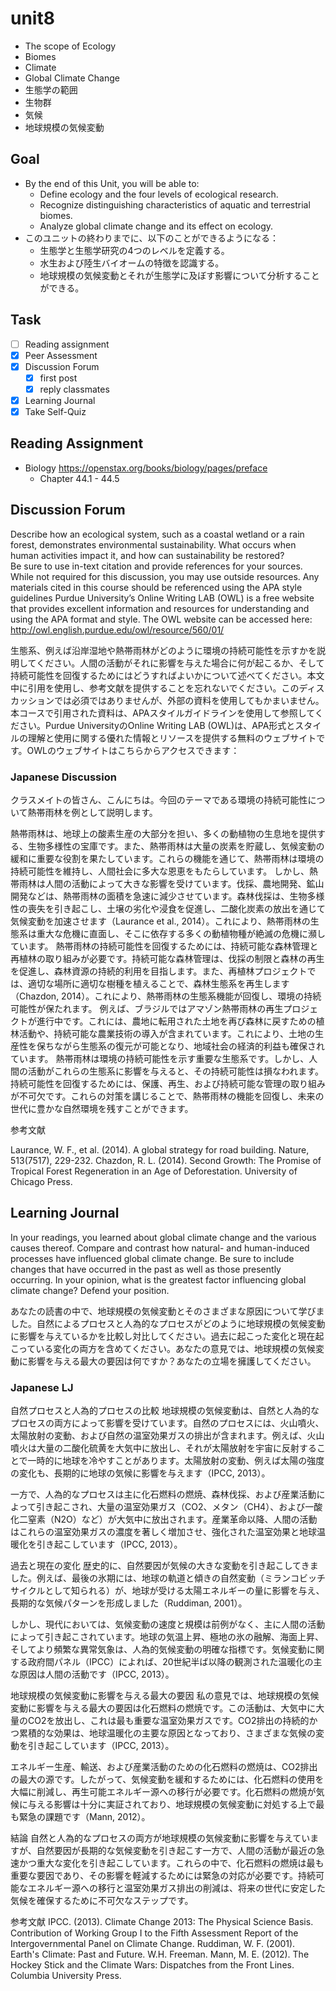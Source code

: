 # unit8

- The scope of Ecology
- Biomes
- Climate
- Global Climate Change
- 生態学の範囲
- 生物群
- 気候
- 地球規模の気候変動

## Goal

- By the end of this Unit, you will be able to:
  - Define ecology and the four levels of ecological research.
  - Recognize distinguishing characteristics of aquatic and terrestrial biomes.
  - Analyze global climate change and its effect on ecology.
- このユニットの終わりまでに、以下のことができるようになる：
  - 生態学と生態学研究の4つのレベルを定義する。
  - 水生および陸生バイオームの特徴を認識する。
  - 地球規模の気候変動とそれが生態学に及ぼす影響について分析することができる。

## Task

- [ ] Reading assignment
- [x] Peer Assessment
- [x] Discussion Forum
  - [x] first post
  - [x] reply classmates
- [x] Learning Journal
- [x] Take Self-Quiz

## Reading Assignment

- Biology <https://openstax.org/books/biology/pages/preface>
  - Chapter 44.1 - 44.5

## Discussion Forum

Describe how an ecological system, such as a coastal wetland or a rain forest, demonstrates environmental sustainability.  What occurs when human activities impact it, and how can sustainability be restored?  
Be sure to use in-text citation and provide references for your sources. While not required for this discussion, you may use outside resources. Any materials cited in this course should be referenced using the APA style guidelines  Purdue University’s Online Writing LAB (OWL) is a free website that provides excellent information and resources for understanding and using the APA format and style. The OWL website can be accessed here: <http://owl.english.purdue.edu/owl/resource/560/01/>

生態系、例えば沿岸湿地や熱帯雨林がどのように環境の持続可能性を示すかを説明してください。人間の活動がそれに影響を与えた場合に何が起こるか、そして持続可能性を回復するためにはどうすればよいかについて述べてください。本文中に引用を使用し、参考文献を提供することを忘れないでください。このディスカッションでは必須ではありませんが、外部の資料を使用してもかまいません。本コースで引用された資料は、APAスタイルガイドラインを使用して参照してください。Purdue UniversityのOnline Writing LAB (OWL)は、APA形式とスタイルの理解と使用に関する優れた情報とリソースを提供する無料のウェブサイトです。OWLのウェブサイトはこちらからアクセスできます：

### Japanese Discussion

クラスメイトの皆さん、こんにちは。今回のテーマである環境の持続可能性について熱帯雨林を例として説明します。

熱帯雨林は、地球上の酸素生産の大部分を担い、多くの動植物の生息地を提供する、生物多様性の宝庫です。また、熱帯雨林は大量の炭素を貯蔵し、気候変動の緩和に重要な役割を果たしています。これらの機能を通じて、熱帯雨林は環境の持続可能性を維持し、人間社会に多大な恩恵をもたらしています。
しかし、熱帯雨林は人間の活動によって大きな影響を受けています。伐採、農地開発、鉱山開発などは、熱帯雨林の面積を急速に減少させています。森林伐採は、生物多様性の喪失を引き起こし、土壌の劣化や浸食を促進し、二酸化炭素の放出を通じて気候変動を加速させます（Laurance et al., 2014）。これにより、熱帯雨林の生態系は重大な危機に直面し、そこに依存する多くの動植物種が絶滅の危機に瀕しています。
熱帯雨林の持続可能性を回復するためには、持続可能な森林管理と再植林の取り組みが必要です。持続可能な森林管理は、伐採の制限と森林の再生を促進し、森林資源の持続的利用を目指します。また、再植林プロジェクトでは、適切な場所に適切な樹種を植えることで、森林生態系を再生します（Chazdon, 2014）。これにより、熱帯雨林の生態系機能が回復し、環境の持続可能性が保たれます。
例えば、ブラジルではアマゾン熱帯雨林の再生プロジェクトが進行中です。これには、農地に転用された土地を再び森林に戻すための植林活動や、持続可能な農業技術の導入が含まれています。これにより、土地の生産性を保ちながら生態系の復元が可能となり、地域社会の経済的利益も確保されています。
熱帯雨林は環境の持続可能性を示す重要な生態系です。しかし、人間の活動がこれらの生態系に影響を与えると、その持続可能性は損なわれます。持続可能性を回復するためには、保護、再生、および持続可能な管理の取り組みが不可欠です。これらの対策を講じることで、熱帯雨林の機能を回復し、未来の世代に豊かな自然環境を残すことができます。

参考文献

Laurance, W. F., et al. (2014). A global strategy for road building. Nature, 513(7517), 229-232.
Chazdon, R. L. (2014). Second Growth: The Promise of Tropical Forest Regeneration in an Age of Deforestation. University of Chicago Press.

## Learning Journal

In your readings, you learned about global climate change and the various causes thereof. Compare and contrast how natural- and human-induced processes have influenced global climate change. Be sure to include changes that have occurred in the past as well as those presently occurring. In your opinion, what is the greatest factor influencing global climate change? Defend your position.

あなたの読書の中で、地球規模の気候変動とそのさまざまな原因について学びました。自然によるプロセスと人為的なプロセスがどのように地球規模の気候変動に影響を与えているかを比較し対比してください。過去に起こった変化と現在起こっている変化の両方を含めてください。あなたの意見では、地球規模の気候変動に影響を与える最大の要因は何ですか？あなたの立場を擁護してください。

### Japanese LJ

自然プロセスと人為的プロセスの比較
地球規模の気候変動は、自然と人為的なプロセスの両方によって影響を受けています。自然のプロセスには、火山噴火、太陽放射の変動、および自然の温室効果ガスの排出が含まれます。例えば、火山噴火は大量の二酸化硫黄を大気中に放出し、それが太陽放射を宇宙に反射することで一時的に地球を冷やすことがあります。太陽放射の変動、例えば太陽の強度の変化も、長期的に地球の気候に影響を与えます（IPCC, 2013）。

一方で、人為的なプロセスは主に化石燃料の燃焼、森林伐採、および産業活動によって引き起こされ、大量の温室効果ガス（CO2、メタン（CH4）、および一酸化二窒素（N2O）など）が大気中に放出されます。産業革命以降、人間の活動はこれらの温室効果ガスの濃度を著しく増加させ、強化された温室効果と地球温暖化を引き起こしています（IPCC, 2013）。

過去と現在の変化
歴史的に、自然要因が気候の大きな変動を引き起こしてきました。例えば、最後の氷期には、地球の軌道と傾きの自然変動（ミランコビッチサイクルとして知られる）が、地球が受ける太陽エネルギーの量に影響を与え、長期的な気候パターンを形成しました（Ruddiman, 2001）。

しかし、現代においては、気候変動の速度と規模は前例がなく、主に人間の活動によって引き起こされています。地球の気温上昇、極地の氷の融解、海面上昇、そしてより頻繁な異常気象は、人為的気候変動の明確な指標です。気候変動に関する政府間パネル（IPCC）によれば、20世紀半ば以降の観測された温暖化の主な原因は人間の活動です（IPCC, 2013）。

地球規模の気候変動に影響を与える最大の要因
私の意見では、地球規模の気候変動に影響を与える最大の要因は化石燃料の燃焼です。この活動は、大気中に大量のCO2を放出し、これは最も重要な温室効果ガスです。CO2排出の持続的かつ累積的な効果は、地球温暖化の主要な原因となっており、さまざまな気候の変動を引き起こしています（IPCC, 2013）。

エネルギー生産、輸送、および産業活動のための化石燃料の燃焼は、CO2排出の最大の源です。したがって、気候変動を緩和するためには、化石燃料の使用を大幅に削減し、再生可能エネルギー源への移行が必要です。化石燃料の燃焼が気候に与える影響は十分に実証されており、地球規模の気候変動に対処する上で最も緊急の課題です（Mann, 2012）。

結論
自然と人為的なプロセスの両方が地球規模の気候変動に影響を与えていますが、自然要因が長期的な気候変動を引き起こす一方で、人間の活動が最近の急速かつ重大な変化を引き起こしています。これらの中で、化石燃料の燃焼は最も重要な要因であり、その影響を軽減するためには緊急の対応が必要です。持続可能なエネルギー源への移行と温室効果ガス排出の削減は、将来の世代に安定した気候を確保するために不可欠なステップです。

参考文献
IPCC. (2013). Climate Change 2013: The Physical Science Basis. Contribution of Working Group I to the Fifth Assessment Report of the Intergovernmental Panel on Climate Change.
Ruddiman, W. F. (2001). Earth's Climate: Past and Future. W.H. Freeman.
Mann, M. E. (2012). The Hockey Stick and the Climate Wars: Dispatches from the Front Lines. Columbia University Press.
